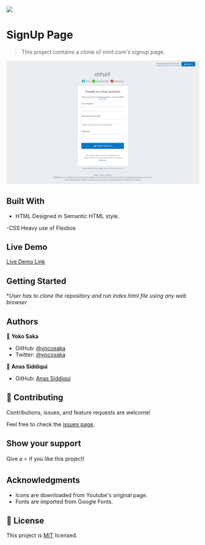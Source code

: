 ![](https://img.shields.io/badge/Microverse-blueviolet)

# SignUp Page

> This project contains a clone of mint.com's signup page.

![screenshot](./Project-Screenshot.png)


## Built With

- HTML
Designed in Semantic HTML style.

-CSS
Heavy use of Flexbox

## Live Demo

[Live Demo Link](https://smcommits.github.io/)


## Getting Started

**User has to clone the repository and run index.html file using any web browser*


## Authors

👤 **Yoko Saka**

- GitHub: [@yocosaka](https://github.com/yocosaka)
- Twitter: [@yocosaka](https://twitter.com/yocosaka)

👤 **Anas Siddiqui**

- GitHub: [Anas Siddiqui](https://github.com/smcommits)


## 🤝 Contributing

Contributions, issues, and feature requests are welcome!

Feel free to check the [issues page](issues/).

## Show your support

Give a ⭐️ if you like this project!

## Acknowledgments

- Icons are downloaded from Youtube's original page.
- Fonts are imported from Google Fonts.


## 📝 License

This project is [MIT](lic.url) licensed.
